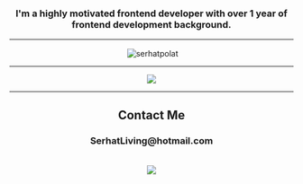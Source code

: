 <h3 align="center">I'm a highly motivated frontend developer with over 1 year of frontend development background.</h3>
<hr>
<div align="center">&nbsp;<img align="center" src="https://github-readme-stats.vercel.app/api?username=serhatpolat&show_icons=true&locale=en&hide=prs,issues,contribs&include_all_commits=true&theme=highcontrast&hide_border=true" alt="serhatpolat" /></div>
<hr>
<div align="center"><img align="center" src="https://github-readme-stats.vercel.app/api/top-langs/?username=SerhatPolat&layout=compact&theme=highcontrast&hide_border=true" /></div>
<hr>
<h2 align="center">Contact Me</h2>
<h3 align="center">SerhatLiving@hotmail.com</h3>
<br>
<div align="center"><a href="https://www.linkedin.com/in/serhat-polat-9655a61bb"><img src="https://img.shields.io/badge/linkedin-%230077B5.svg?&style=for-the-badge&logo=linkedin&logoColor=white"></a></div>
